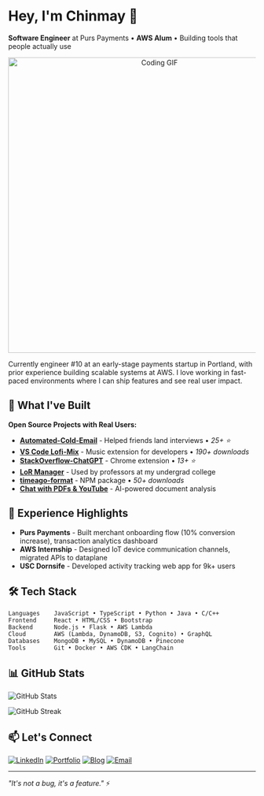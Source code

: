 # Hey, I'm Chinmay 👋

**Software Engineer** at Purs Payments • **AWS Alum** • Building tools that people actually use

<div align="center">
  <img src="https://user-images.githubusercontent.com/74038190/216649417-9acc58df-9186-4132-ad43-819a57babb67.gif" width="600" alt="Coding GIF">
</div>

Currently engineer #10 at an early-stage payments startup in Portland, with prior experience building scalable systems at AWS. I love working in fast-paced environments where I can ship features and see real user impact.

## 🚀 What I've Built

**Open Source Projects with Real Users:**
- **[Automated-Cold-Email](https://github.com/chinmaykhamkar/automated-cold-email)** - Helped friends land interviews • *25+ ⭐*
- **[VS Code Lofi-Mix](https://github.com/chinmaykhamkar/lofi-mix)** - Music extension for developers • *190+ downloads*
- **[StackOverflow-ChatGPT](https://github.com/chinmaykhamkar/stackoverflow-chatgpt)** - Chrome extension • *13+ ⭐*
- **[LoR Manager](https://github.com/chinmaykhamkar/lor-manager)** - Used by professors at my undergrad college
- **[timeago-format](https://www.npmjs.com/package/timeago-format)** - NPM package • *50+ downloads*
- **[Chat with PDFs & YouTube](https://github.com/chinmaykhamkar/youtube-pdf-chatbot)** - AI-powered document analysis

## 💼 Experience Highlights

- **Purs Payments** - Built merchant onboarding flow (10% conversion increase), transaction analytics dashboard
- **AWS Internship** - Designed IoT device communication channels, migrated APIs to dataplane
- **USC Dornsife** - Developed activity tracking web app for 9k+ users

## 🛠️ Tech Stack

```
Languages    JavaScript • TypeScript • Python • Java • C/C++
Frontend     React • HTML/CSS • Bootstrap
Backend      Node.js • Flask • AWS Lambda
Cloud        AWS (Lambda, DynamoDB, S3, Cognito) • GraphQL
Databases    MongoDB • MySQL • DynamoDB • Pinecone
Tools        Git • Docker • AWS CDK • LangChain
```

## 📊 GitHub Stats

![GitHub Stats](https://github-readme-stats.vercel.app/api?username=chinmaykhamkar&show_icons=true&count_private=true&theme=default&hide_border=true)

![GitHub Streak](https://github-readme-streak-stats.herokuapp.com/?user=chinmaykhamkar&theme=default&hide_border=true)

## 📫 Let's Connect

[![LinkedIn](https://img.shields.io/badge/LinkedIn-0077B5?style=flat&logo=linkedin&logoColor=white)](https://www.linkedin.com/in/chinmaykhamkar/)
[![Portfolio](https://img.shields.io/badge/Portfolio-000000?style=flat&logo=About.me&logoColor=white)](https://chinmaykhamkar-github-io.vercel.app/#home)
[![Blog](https://img.shields.io/badge/Blog-2962FF?style=flat&logo=hashnode&logoColor=white)](https://chinmaykhamkar.hashnode.dev/)
[![Email](https://img.shields.io/badge/Email-D14836?style=flat&logo=gmail&logoColor=white)](mailto:khamkarchinmay4@gmail.com)

---

*"It's not a bug, it's a feature."* ⚡
